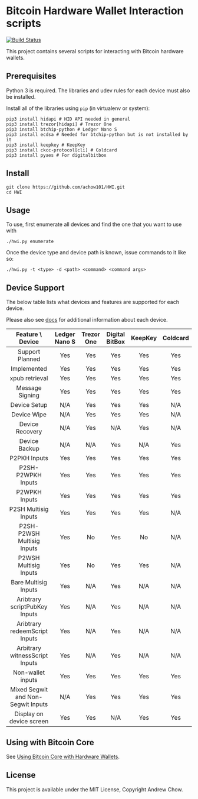 # Bitcoin Hardware Wallet Interaction scripts

[![Build Status](https://travis-ci.org/achow101/HWI.svg?branch=master)](https://travis-ci.org/achow101/HWI)

This project contains several scripts for interacting with Bitcoin hardware wallets.

## Prerequisites

Python 3 is required. The libraries and udev rules for each device must also be installed.

Install all of the libraries using `pip` (in virtualenv or system):

```
pip3 install hidapi # HID API needed in general
pip3 install trezor[hidapi] # Trezor One
pip3 install btchip-python # Ledger Nano S
pip3 install ecdsa # Needed for btchip-python but is not installed by it
pip3 install keepkey # KeepKey
pip3 install ckcc-protocol[cli] # Coldcard
pip3 install pyaes # For digitalbitbox
```
## Install

```
git clone https://github.com/achow101/HWI.git
cd HWI
```

## Usage

To use, first enumerate all devices and find the one that you want to use with

```
./hwi.py enumerate
```

Once the device type and device path is known, issue commands to it like so:

```
./hwi.py -t <type> -d <path> <command> <command args>
```

## Device Support

The below table lists what devices and features are supported for each device.

Please also see [docs](docs/) for additional information about each device.

| Feature \ Device | Ledger Nano S | Trezor One | Digital BitBox | KeepKey | Coldcard |
|:---:|:---:|:---:|:---:|:---:|:---:|
| Support Planned | Yes | Yes | Yes | Yes | Yes |
| Implemented | Yes | Yes | Yes | Yes | Yes |
| xpub retrieval | Yes | Yes | Yes | Yes | Yes |
| Message Signing | Yes | Yes | Yes | Yes | Yes |
| Device Setup | N/A | Yes | Yes | Yes | N/A |
| Device Wipe | N/A | Yes | Yes | Yes | N/A |
| Device Recovery | N/A | Yes | N/A | Yes | N/A |
| Device Backup | N/A | N/A | Yes | N/A | Yes |
| P2PKH Inputs | Yes | Yes | Yes | Yes | Yes |
| P2SH-P2WPKH Inputs | Yes | Yes | Yes | Yes | Yes |
| P2WPKH Inputs | Yes | Yes | Yes | Yes | Yes |
| P2SH Multisig Inputs | Yes | Yes | Yes | Yes | N/A |
| P2SH-P2WSH Multisig Inputs | Yes | No | Yes | No | N/A |
| P2WSH Multisig Inputs | Yes | No | Yes | Yes | N/A |
| Bare Multisig Inputs | Yes | N/A | Yes | N/A | N/A |
| Aribtrary scriptPubKey Inputs | Yes | N/A | Yes | N/A | N/A |
| Aribtrary redeemScript Inputs | Yes | N/A | Yes | N/A | N/A |
| Arbitrary witnessScript Inputs | Yes | N/A | Yes | N/A | N/A |
| Non-wallet inputs | Yes | Yes | Yes | Yes | Yes |
| Mixed Segwit and Non-Segwit Inputs | N/A | Yes | Yes | Yes | Yes |
| Display on device screen | Yes | Yes | N/A | Yes | Yes |

## Using with Bitcoin Core

See [Using Bitcoin Core with Hardware Wallets](docs/bitcoin-core-usage.md).

## License

This project is available under the MIT License, Copyright Andrew Chow.

